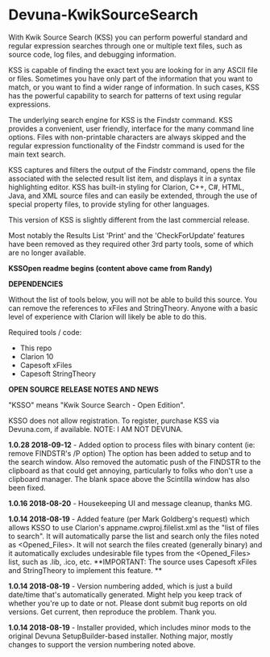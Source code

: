 # Devuna-KwikSourceSearch #

With Kwik Source Search (KSS) you can perform powerful standard and regular expression searches through one or multiple text files, such as source code, log files, and debugging information.

KSS is capable of finding the exact text you are looking for in any ASCII file or files. Sometimes you have only part of the information that you want to match, or you want to find a wider range of information. In such cases, KSS has the powerful capability to search for patterns of text using regular expressions.

The underlying search engine for KSS is the Findstr command. KSS provides a convenient, user friendly, interface for the many command line options. Files with non-printable characters are always skipped and the regular expression functionality of the Findstr command is used for the main text search.

KSS captures and filters the output of the Findstr command, opens the file associated with the selected result list item, and displays it in a syntax highlighting editor. KSS has built-in styling for Clarion, C++, C#, HTML, Java, and XML source files and can easily be extended, through the use of special property files, to provide styling for other languages.


This version of KSS is slightly different from the last commercial release.

Most notably the Results List 'Print' and the 'CheckForUpdate' features have been removed as they required other 3rd party tools, some of which are no longer available.

**KSSOpen readme begins (content above came from Randy)**


**DEPENDENCIES**

Without the list of tools below, you will not be able to build this source. You can remove the references to xFiles and StringTheory. Anyone with a basic level of experience with Clarion will likely be able to do this. 

Required tools / code:

- This repo
- Clarion 10 
- Capesoft xFiles
- Capesoft StringTheory


**OPEN SOURCE RELEASE NOTES AND NEWS**

"KSSO" means "Kwik Source Search - Open Edition". 

KSSO does not allow registration. To register, purchase KSS via Devuna.com, if available. NOTE: I AM NOT DEVUNA. 

**1.0.28 2018-09-12** - Added option to process files with binary content (ie: remove FINDSTR's /P option) The option has been added to setup and to the search window. Also removed the automatic push of the FINDSTR to the clipboard as that could get annoying, particularly to folks who don't use a clipboard manager. The blank space above the Scintilla window has also been fixed. 

**1.0.16 2018-08-20** - Housekeeping UI and message cleanup, thanks MG. 

**1.0.14 2018-08-19** - Added feature (per Mark Goldberg's request) which allows KSSO to use Clarion's appname.cwproj.filelist.xml as the "list of files to search". It will automatically parse the list and search only the files noted as <Opened_Files>. It will not search the files created (generally binary) and it automatically excludes undesirable file types from the <Opened_Files> list, such as .lib, .ico, etc. **IMPORTANT: The source uses Capesoft xFiles and StringTheory to implement this feature. **

**1.0.14 2018-08-19** - Version numbering added, which is just a build date/time that's automatically generated. Might help you keep track of whether you're up to date or not. Please dont submit bug reports on old versions. Get current, then reproduce the problem. Thank you.

**1.0.14 2018-08-19** - Installer provided, which includes minor mods to the original Devuna SetupBuilder-based installer. Nothing major, mostly changes to support the version numbering noted above. 
